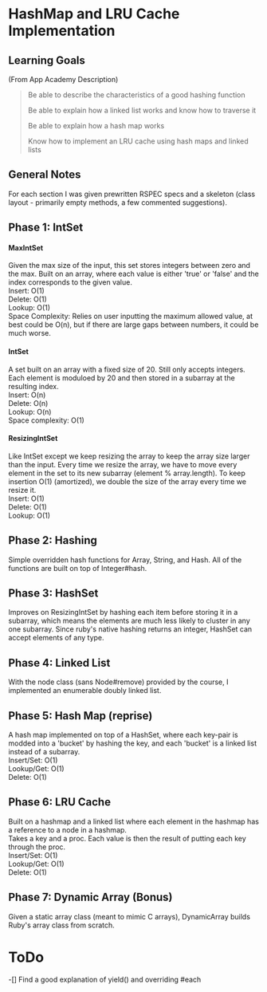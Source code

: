 # HashMap and LRU Cache Implementation
## Learning Goals
(From App Academy Description)
> Be able to describe the characteristics of a good hashing function
>
> Be able to explain how a linked list works and know how to traverse it
>
> Be able to explain how a hash map works
>
> Know how to implement an LRU cache using hash maps and linked lists
## General Notes
For each section I was given prewritten RSPEC specs and a skeleton (class layout - 
primarily empty methods, a few commented suggestions).
## Phase 1: IntSet
#### MaxIntSet
Given the max size of the input, this set stores integers between zero and the max. 
Built on an array, where each value is either 'true' or 'false' and the index
corresponds to the given value.  
Insert: O(1)  
Delete: O(1)  
Lookup: O(1)  
Space Complexity: Relies on user inputting the maximum allowed value, at best could
be O(n), but if there are large gaps between numbers, it could be much worse.
#### IntSet
A set built on an array with a fixed size of 20. Still only accepts integers.
Each element is moduloed by 20 and then stored in a subarray at the resulting index.  
Insert: O(n)  
Delete: O(n)  
Lookup: O(n)  
Space complexity: O(1)
#### ResizingIntSet
Like IntSet except we keep resizing the array to keep the array size larger than the input.
Every time we resize the array, we have to move every element in the set to its new subarray (element % array.length).
To keep insertion O(1) (amortized), we double the size of the array every time we resize it.  
Insert: O(1)  
Delete: O(1)  
Lookup: O(1)
## Phase 2: Hashing
Simple overridden hash functions for Array, String, and Hash. All of the
functions are built on top of Integer#hash.
## Phase 3: HashSet
Improves on ResizingIntSet by hashing each item before storing it in a subarray,
which means the elements are much less likely to cluster in any one subarray.
Since ruby's native hashing returns an integer, HashSet can accept elements of any type.
## Phase 4: Linked List
With the node class (sans Node#remove) provided by the course, I implemented an enumerable doubly linked list.
## Phase 5: Hash Map (reprise)
A hash map implemented on top of a HashSet, where each key-pair is modded into a 
'bucket' by hashing the key, and each 'bucket' is a linked list instead of a subarray.  
Insert/Set: O(1)  
Lookup/Get: O(1)  
Delete: O(1)
## Phase 6: LRU Cache
Built on a hashmap and a linked list where each element in the hashmap has a reference to a node in a hashmap.  
Takes a key and a proc. Each value is then the result of putting each key through the 
proc.  
Insert/Set: O(1)  
Lookup/Get: O(1)  
Delete: O(1)
## Phase 7: Dynamic Array (Bonus)  
Given a static array class (meant to mimic C arrays), DynamicArray builds Ruby's
array class from scratch.
# ToDo
-[] Find a good explanation of yield() and overriding #each 